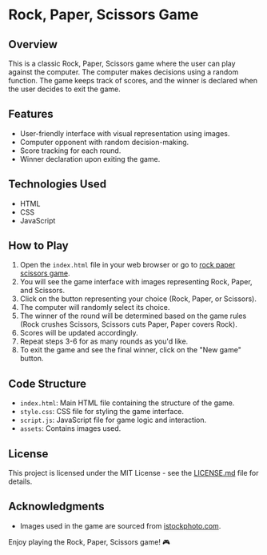 # Rock, Paper, Scissors Game

## Overview

This is a classic Rock, Paper, Scissors game where the user can play against the computer. The computer makes decisions using a random function. The game keeps track of scores, and the winner is declared when the user decides to exit the game.

## Features

- User-friendly interface with visual representation using images.
- Computer opponent with random decision-making.
- Score tracking for each round.
- Winner declaration upon exiting the game.

## Technologies Used

- HTML
- CSS
- JavaScript

## How to Play

1. Open the `index.html` file in your web browser or go to [rock paper scissors game](https://dhanush-s-gowda.github.io/rock-paper-scissor-web-game/).
2. You will see the game interface with images representing Rock, Paper, and Scissors.
3. Click on the button representing your choice (Rock, Paper, or Scissors).
4. The computer will randomly select its choice.
5. The winner of the round will be determined based on the game rules (Rock crushes Scissors, Scissors cuts Paper, Paper covers Rock).
6. Scores will be updated accordingly.
7. Repeat steps 3-6 for as many rounds as you'd like.
8. To exit the game and see the final winner, click on the "New game" button.

## Code Structure

- `index.html`: Main HTML file containing the structure of the game.
- `style.css`: CSS file for styling the game interface.
- `script.js`: JavaScript file for game logic and interaction.
- `assets`: Contains images used.

## License

This project is licensed under the MIT License - see the [LICENSE.md](LICENSE.md) file for details.

## Acknowledgments

- Images used in the game are sourced from [istockphoto.com](https://www.istockphoto.com/vector/rock-paper-scissors-body-parts-icon-set-gm1269211670-372642551).

Enjoy playing the Rock, Paper, Scissors game! 🎮
